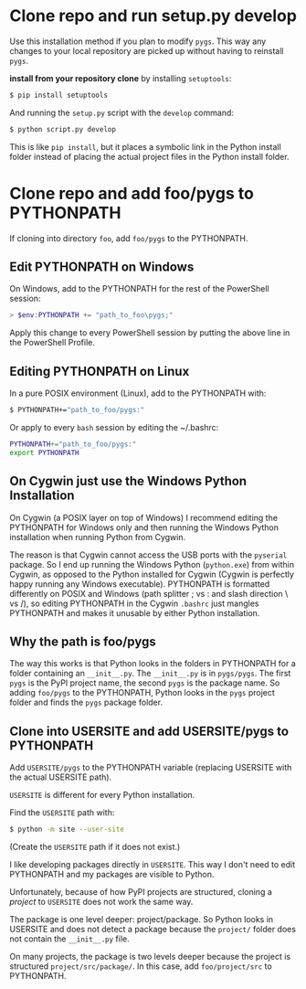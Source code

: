 # Clone repo and run setup.py develop
Use this installation method if you plan to modify `pygs`. This
way any changes to your local repository are picked up without
having to reinstall `pygs`.

**install from your repository clone** by installing
`setuptools`:

```bash
$ pip install setuptools
```

And running the `setup.py` script with the `develop` command:

```bash
$ python script.py develop
```

This is like `pip install`, but it places a symbolic link in the
Python install folder instead of placing the actual project files
in the Python install folder.

# Clone repo and add foo/pygs to PYTHONPATH

If cloning into directory `foo`, add `foo/pygs` to the
PYTHONPATH.

## Edit PYTHONPATH on Windows

On Windows, add to the PYTHONPATH for the rest of the PowerShell
session:

```powershell
> $env:PYTHONPATH += "path_to_foo\pygs;"
```

Apply this change to every PowerShell session by putting the
above line in the PowerShell Profile.

## Editing PYTHONPATH on Linux

In a pure POSIX environment (Linux), add to the PYTHONPATH with:

```bash
$ PYTHONPATH+="path_to_foo/pygs:"
```

Or apply to every `bash` session by editing the ~/.bashrc:

```bash
PYTHONPATH+="path_to_foo/pygs:"
export PYTHONPATH
```

## On Cygwin just use the Windows Python Installation

On Cygwin (a POSIX layer on top of Windows) I recommend editing
the PYTHONPATH for Windows only and then running the Windows
Python installation when running Python from Cygwin.

The reason is that Cygwin cannot access the USB ports with the
`pyserial` package. So I end up running the Windows Python
(`python.exe`) from within Cygwin, as opposed to the Python
installed for Cygwin (Cygwin is perfectly happy running any
Windows executable). PYTHONPATH is formatted differently on POSIX
and Windows (path splitter ; vs : and slash direction \ vs /), so
editing PYTHONPATH in the Cygwin `.bashrc` just mangles PYTHONPATH
and makes it unusable by either Python installation.

## Why the path is foo/pygs

The way this works is that Python looks in the folders in
PYTHONPATH for a folder containing an `__init__.py`. The
`__init__.py` is in `pygs/pygs`. The first `pygs` is the PyPI
project name, the second `pygs` is the package name. So adding
`foo/pygs` to the PYTHONPATH, Python looks in the `pygs` project
folder and finds the `pygs` package folder.

## Clone into USERSITE and add USERSITE/pygs to PYTHONPATH

Add `USERSITE/pygs` to the PYTHONPATH variable (replacing
USERSITE with the actual USERSITE path).

`USERSITE` is different for every Python installation.

Find the `USERSITE` path with:

```bash
$ python -m site --user-site
```

(Create the `USERSITE` path if it does not exist.)

I like developing packages directly in `USERSITE`. This way I
don't need to edit PYTHONPATH and my packages are visible to
Python.

Unfortunately, because of how PyPI projects are structured,
cloning a *project* to `USERSITE` does not work the same way.

The package is one level deeper: project/package. So Python looks
in USERSITE and does not detect a package because the `project/`
folder does not contain the `__init__.py` file.

On many projects, the package is two levels deeper because the
project is structured `project/src/package/`. In this case, add
`foo/project/src` to PYTHONPATH.
